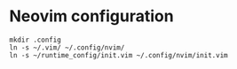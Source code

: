 # Neovim configuration
```
mkdir .config
ln -s ~/.vim/ ~/.config/nvim/
ln -s ~/runtime_config/init.vim ~/.config/nvim/init.vim
```

